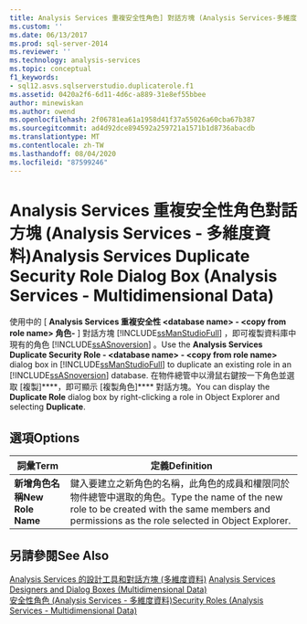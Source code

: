 ```yaml
---
title: Analysis Services 重複安全性角色] 對話方塊 (Analysis Services-多維度資料) |Microsoft Docs
ms.custom: ''
ms.date: 06/13/2017
ms.prod: sql-server-2014
ms.reviewer: ''
ms.technology: analysis-services
ms.topic: conceptual
f1_keywords:
- sql12.asvs.sqlserverstudio.duplicaterole.f1
ms.assetid: 0420a2f6-6d11-4d6c-a889-31e8ef55bbee
author: minewiskan
ms.author: owend
ms.openlocfilehash: 2f06781ea61a1958d41f37a55026a60cba67b387
ms.sourcegitcommit: ad4d92dce894592a259721a1571b1d8736abacdb
ms.translationtype: MT
ms.contentlocale: zh-TW
ms.lasthandoff: 08/04/2020
ms.locfileid: "87599246"
---
```

# <a name="analysis-services-duplicate-security-role-dialog-box-analysis-services---multidimensional-data"></a><span data-ttu-id="73fc9-102">Analysis Services 重複安全性角色對話方塊 (Analysis Services - 多維度資料)</span><span class="sxs-lookup"><span data-stu-id="73fc9-102">Analysis Services Duplicate Security Role Dialog Box (Analysis Services - Multidimensional Data)</span></span>
  <span data-ttu-id="73fc9-103">使用中的 [ **Analysis Services 重複安全性 \<database name>  -  \<copy from role name> 角色-** ] 對話方塊 [!INCLUDE[ssManStudioFull](../includes/ssmanstudiofull-md.md)] ，即可複製資料庫中現有的角色 [!INCLUDE[ssASnoversion](../includes/ssasnoversion-md.md)] 。</span><span class="sxs-lookup"><span data-stu-id="73fc9-103">Use the **Analysis Services Duplicate Security Role - \<database name> - \<copy from role name>** dialog box in [!INCLUDE[ssManStudioFull](../includes/ssmanstudiofull-md.md)] to duplicate an existing role in an [!INCLUDE[ssASnoversion](../includes/ssasnoversion-md.md)] database.</span></span> <span data-ttu-id="73fc9-104">在物件總管中以滑鼠右鍵按一下角色並選取 [複製]\*\*\*\*，即可顯示 [複製角色]\*\*\*\* 對話方塊。</span><span class="sxs-lookup"><span data-stu-id="73fc9-104">You can display the **Duplicate Role** dialog box by right-clicking a role in Object Explorer and selecting **Duplicate**.</span></span>  
  
## <a name="options"></a><span data-ttu-id="73fc9-105">選項</span><span class="sxs-lookup"><span data-stu-id="73fc9-105">Options</span></span>  
  
|<span data-ttu-id="73fc9-106">詞彙</span><span class="sxs-lookup"><span data-stu-id="73fc9-106">Term</span></span>|<span data-ttu-id="73fc9-107">定義</span><span class="sxs-lookup"><span data-stu-id="73fc9-107">Definition</span></span>|  
|----------|----------------|  
|<span data-ttu-id="73fc9-108">**新增角色名稱**</span><span class="sxs-lookup"><span data-stu-id="73fc9-108">**New Role Name**</span></span>|<span data-ttu-id="73fc9-109">鍵入要建立之新角色的名稱，此角色的成員和權限同於物件總管中選取的角色。</span><span class="sxs-lookup"><span data-stu-id="73fc9-109">Type the name of the new role to be created with the same members and permissions as the role selected in Object Explorer.</span></span>|  
  
## <a name="see-also"></a><span data-ttu-id="73fc9-110">另請參閱</span><span class="sxs-lookup"><span data-stu-id="73fc9-110">See Also</span></span>  
 <span data-ttu-id="73fc9-111">[Analysis Services 的設計工具和對話方塊 &#40;多維度資料&#41;](analysis-services-designers-and-dialog-boxes-multidimensional-data.md) </span><span class="sxs-lookup"><span data-stu-id="73fc9-111">[Analysis Services Designers and Dialog Boxes &#40;Multidimensional Data&#41;](analysis-services-designers-and-dialog-boxes-multidimensional-data.md) </span></span>  
 [<span data-ttu-id="73fc9-112">安全性角色 &#40;Analysis Services - 多維度資料&#41;</span><span class="sxs-lookup"><span data-stu-id="73fc9-112">Security Roles  &#40;Analysis Services - Multidimensional Data&#41;</span></span>](multidimensional-models/olap-logical/security-roles-analysis-services-multidimensional-data.md)  
  
  

